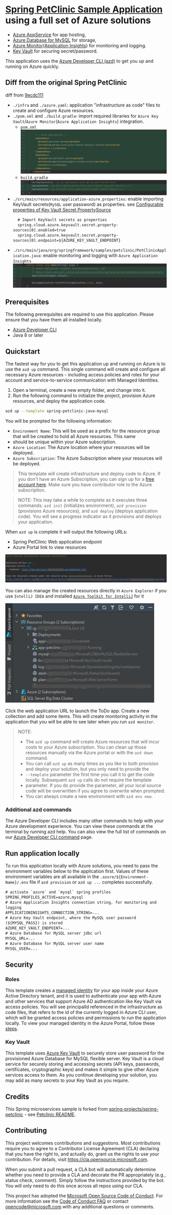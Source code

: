 # [Spring PetClinic Sample Application](https://github.com/spring-projects/spring-petclinic) using a full set of Azure solutions

* [Azure AppService](https://azure.microsoft.com/en-us/products/app-service/) for app hosting,
* [Azure Database for MySQL](https://azure.microsoft.com/en-us/products/mysql/) for storage,
* [Azure Monitor](https://azure.microsoft.com/en-us/products/monitor/)([Application Insights](https://learn.microsoft.com/en-us/azure/azure-monitor/app/app-insights-overview?tabs=net)) for monitoring and logging.
* [Key Vault](https://azure.microsoft.com/en-us/products/key-vault/) for securing secret/password.

This application uses the [Azure Developer CLI (azd)](https://learn.microsoft.com/en-us/azure/developer/azure-developer-cli/overview)
to get you up and running on Azure quickly.

## Diff from the original Spring PetClinic 
diff from [9ecdc111](https://github.com/spring-projects/spring-petclinic/commit/9ecdc1111e3da388a750ace41a125287d9620534)

* `./infra` and `./azure.yaml`: application "infrastructure as code" files to create and configure Azure resources.
* `./pom.xml` and `./build.gradle`: import required libraries for `Azure Key Vault`/`Azure Monitor`(`Azure Application Insights`) integration.
    * `pom.xml`
      ![diff of pom.xml](readme.assests/pom.xml.diff.png)
    * `build.gradle`
      ![diff of build.gradle](readme.assests/build.gradle.diff.png)
* `./src/main/resources/application-azure.properties`: enable importing KeyVault secrets(`MySQL` user password) as properties.
  see [Configurable properties of Key Vault Secret PropertySource](https://microsoft.github.io/spring-cloud-azure/current/reference/html/index.html#all-configurable-properties)
  ```properties
    # Import KeyVault secrets as properties
    spring.cloud.azure.keyvault.secret.property-sources[0].enabled=true
    spring.cloud.azure.keyvault.secret.property-sources[0].endpoint=${AZURE_KEY_VAULT_ENDPOINT}
  ```
* `./src/main/java/org/springframework/samples/petclinic/PetClinicApplication.java`: enable monitoring and logging with `Azure Application Insights`
  ![diff of PetClinicApplication.java](readme.assests/PetClinicApplication.java.diff.png)

## Prerequisites

The following prerequisites are required to use this application. Please ensure that you have them all installed locally.

* [Azure Developer CLI](https://learn.microsoft.com/en-us/azure/developer/azure-developer-cli/install-azd)
* Java 8 or later

## Quickstart

The fastest way for you to get this application up and running on Azure is to use the `azd up` command. This single command will create
and configure all necessary Azure resources - including access policies and roles for your account and service-to-service communication
with Managed Identities.

1. Open a terminal, create a new empty folder, and change into it.
2. Run the following command to initialize the project, provision Azure resources, and deploy the application code.

```bash
azd up --template spring-petclinic-java-mysql
```

You will be prompted for the following information:

- `Environment Name`: This will be used as a prefix for the resource group that will be created to hold all Azure resources. This name
- should be unique within your Azure subscription.
- `Azure Location`: The Azure location where your resources will be deployed.
- `Azure Subscription`: The Azure Subscription where your resources will be deployed.

> This template will create infrastructure and deploy code to Azure. If you don't have an Azure Subscription, you can sign up for
> a [free account here](https://azure.microsoft.com/free/). Make sure you have contributor role to the Azure subscription.

> NOTE: This may take a while to complete as it executes three commands: `azd init` (initializes environment), `azd provision`
> (provisions Azure resources), and `azd deploy` (deploys application code). You will see a progress indicator as it provisions and
> deploys your application.

When `azd up` is complete it will output the following URLs:

- Spring PetClinic Web application endpoint
- Azure Portal link to view resources

![azd up output](readme.assests/azd_up_output.png)

You can also manage the created resources directly in `Azure Explorer` if you use `IntelliJ IDEA` and installed 
[`Azure Toolkit for IntelliJ`](https://plugins.jetbrains.com/plugin/8053-azure-toolkit-for-intellij) for it

![azure explorer](readme.assests/azure_explorer.png)

Click the web application URL to launch the ToDo app. Create a new collection and add some items. This will create monitoring activity
in the application that you will be able to see later when you run `azd monitor`.

> NOTE:
>
> - The `azd up` command will create Azure resources that will incur costs to your Azure subscription. You can clean up those resources
> manually via the Azure portal or with the `azd down` command.
> - You can call `azd up` as many times as you like to both provision and deploy your solution, but you only need to provide the
> - `--template` parameter the first time you call it to get the code locally. Subsequent `azd up` calls do not require the template
> - parameter. If you do provide the parameter, all your local source code will be overwritten if you agree to overwrite when prompted.
> - You can always create a new environment with `azd env new`.

### Additional azd commands

The Azure Developer CLI includes many other commands to help with your Azure development experience.
You can view these commands at the terminal by running azd help. You can also view the full list of
commands on our [Azure Developer CLI command](https://aka.ms/azure-dev/ref) page.

## Run application locally

To run this application locally with Azure solutions, you need to pass the environment variables below to the application first. Values of these
environment variables are all available in the `.azure/${Environment-Name}/.env` file if `azd provision` or `azd up ...` completes successfully.

```properties
# activate `azure` and `mysql` spring profiles
SPRING_PROFILES_ACTIVE=azure,mysql
# Azure Application Insights connection string, for monitoring and logging
APPLICATIONINSIGHTS_CONNECTION_STRING=...
# Azure Key Vault endpoint, where the MySQL user password (${MYSQL_PASS}) is stored
AZURE_KEY_VAULT_ENDPOINT=...
# Azure Database for MySQL server jdbc url
MYSQL_URL=...
# Azure Database for MySQL server user name
MYSQL_USER=...
```
## Security

### Roles

This template creates a [managed identity](https://docs.microsoft.com/azure/active-directory/managed-identities-azure-resources/overview)
for your app inside your Azure Active Directory tenant, and it is used to authenticate your app with Azure and other services
that support Azure AD authentication like Key Vault via access policies. You will see principalId referenced in the infrastructure
as code files, that refers to the id of the currently logged in Azure CLI user, which will be granted access policies and permissions
to run the application locally. To view your managed identity in the Azure Portal, follow these
[steps](https://docs.microsoft.com/azure/active-directory/managed-identities-azure-resources/how-to-view-managed-identity-service-principal-portal).

### Key Vault

This template uses [Azure Key Vault](https://docs.microsoft.com/azure/key-vault/general/overview) to securely store user password
for the provisioned Azure Database for MySQL flexible server. Key Vault is a cloud service for securely storing and accessing secrets
(API keys, passwords, certificates, cryptographic keys) and makes it simple to give other Azure services access to them. As you
continue developing your solution, you may add as many secrets to your Key Vault as you require.


## Credits

This Spring microservices sample is forked from
[spring-projects/spring-petclinic](https://github.com/spring-projects/spring-petclinic) - see [Petclinic README](./README-petclinic.md).

## Contributing

This project welcomes contributions and suggestions.  Most contributions require you to agree to a
Contributor License Agreement (CLA) declaring that you have the right to, and actually do, grant us
the rights to use your contribution. For details, visit https://cla.opensource.microsoft.com.

When you submit a pull request, a CLA bot will automatically determine whether you need to provide
a CLA and decorate the PR appropriately (e.g., status check, comment). Simply follow the instructions
provided by the bot. You will only need to do this once across all repos using our CLA.

This project has adopted the [Microsoft Open Source Code of Conduct](https://opensource.microsoft.com/codeofconduct/).
For more information see the [Code of Conduct FAQ](https://opensource.microsoft.com/codeofconduct/faq/) or
contact [opencode@microsoft.com](mailto:opencode@microsoft.com) with any additional questions or comments.

